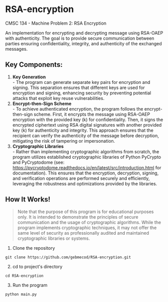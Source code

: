# RSA-encryption
CMSC 134 - Machine Problem 2: RSA Encryption

An implementation for encrypting and decrypting message using RSA-OAEP with authenticity. The goal is to provide secure communication between parties ensuring confidentiality, integrity, and authenticity of the exchanged messages.

Key Components:  
---
1. **Key Generation**  
            - The program can generate separate key pairs for encryption and signing. This separation ensures that different keys are used for encryption and signing, enhancing security by preventing potential attacks that exploit key reuse vulnerabilities.
2. **Encrypt-then-Sign Scheme**  
            - To achieve authenticated encryption, the program follows the encrypt-then-sign scheme. First, it encrypts the message using RSA-OAEP encryption with the provided key (k) for confidentiality. Then, it signs the encrypted ciphertext using RSA digital signatures with another provided key (k) for authenticity and integrity. This approach ensures that the recipient can verify the authenticity of the message before decryption, mitigating the risk of tampering or impersonation.
3. **Cryptographic Libraries**  
            - Rather than implementing cryptographic algorithms from scratch, the program utilizes established cryptographic libraries of Python PyCrypto and PyCryptodome (see: https://pycryptodome.readthedocs.io/en/latest/src/introduction.html for documentation). This ensures that the encryption, decryption, signing, and verification operations are performed securely and efficiently, leveraging the robustness and optimizations provided by the libraries.

How It Works!
---
> Note that the purpose of this program is for educational purposes only. It is intended to demonstrate the principles of secure communication and the usage of cryptographic algorithms. While the program implements cryptographic techniques, it may not offer the same level of security as professionally audited and maintained cryptographic libraries or systems.

1. Clone the repository  
``` 
git clone https://github.com/gebmecod/RSA-encryption.git 
```
2. cd to project's directory
``` 
cd RSA-encryption
```
3. Run the program
```
python main.py
```


